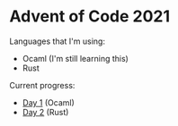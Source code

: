 # Advent of Code 2021

Languages that I'm using:

- Ocaml (I'm still learning this)
- Rust

Current progress:

- [Day 1](ocaml/day1/) (Ocaml)
- [Day 2](rust/day2/) (Rust)
